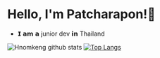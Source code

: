  # Hello, I'm Patcharapon!👋

- 𝗜 𝗮𝗺 𝗮 junior dev 𝗶𝗻 Thailand

![Hnomkeng github stats](https://github-readme-stats.vercel.app/api?username=hnomkeng&show_icons=true) [![Top Langs](https://github-readme-stats.vercel.app/api/top-langs/?username=hnomkeng&layout=compact)](https://github.com/hnomkeng/hnomkeng)
